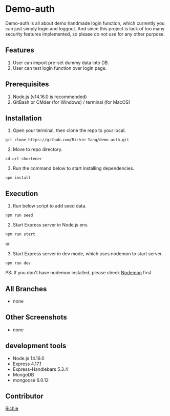 # Demo-auth

Demo-auth is all about demo handmade login function, which currently you can just simply login and loggout. And since this project is lack of too many security features implemented, so please do not use for any other purpose.


## Features
1. User can import pre-set dummy data into DB.
2. User can test login function over login page.


## Prerequisites
1. Node.js (v14.16.0 is recommended)
3. GitBash or CMder (for Windows) / terminal (for MacOS)


## Installation
1. Open your terminal, then clone the repo to your local.
```
git clone https://github.com/Richie-Yang/demo-auth.git
```
2. Move to repo directory.
```
cd url-shortener
```
3. Run the command below to start installing dependencies.
```
npm install
```


## Execution
1. Run below script to add seed data.
```
npm run seed
```
2. Start Express server in Node.js env.
```
npm run start
```
or

3. Start Express server in dev mode, which uses nodemon to start server.
```
npm run dev
```
PS: If you don't have nodemon installed, please check [Nodemon](https://www.npmjs.com/package/nodemon) first.


## All Branches
* none


## Other Screenshots
* none


## development tools
- Node.js 14.16.0
- Express 4.17.1
- Express-Handlebars 5.3.4
- MongoDB
- mongoose 6.0.12


## Contributor
[Richie](https://github.com/Richie-Yang)
